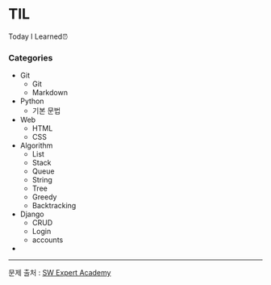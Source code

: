 # TIL

Today I Learned⏰



### Categories

- Git
    - Git
    - Markdown
- Python
  - 기본 문법
- Web
    - HTML
    - CSS
- Algorithm
    - List
    - Stack
    - Queue
    - String
    - Tree
    - Greedy
    - Backtracking
- Django
    - CRUD
    - Login
    - accounts
- 









-----------------------

문제 출처 : [SW Expert Academy](https://swexpertacademy.com/main/main.do)

